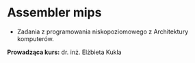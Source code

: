 # Assembler mips
* Zadania z programowania niskopoziomowego z Architektury komputerów. 

**Prowadząca kurs:** dr. inż. Elżbieta Kukla
